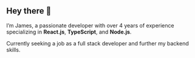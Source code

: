 ## Hey there 👋

I’m James, a passionate developer with over 4 years of experience specializing in **React.js**, **TypeScript**, and **Node.js**.

Currently seeking a job as a full stack developer and further my backend skills.
